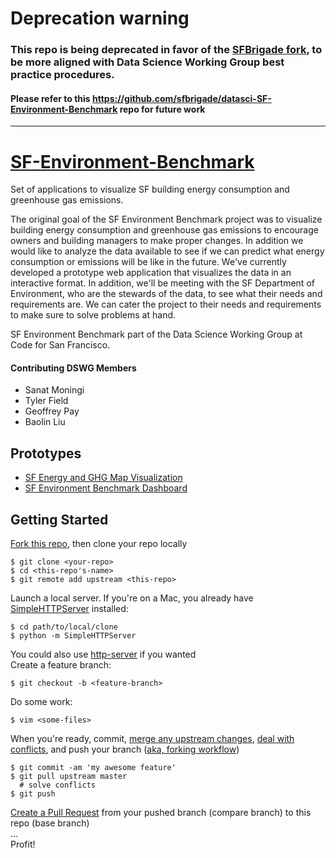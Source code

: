 # Deprecation warning

### This repo is being deprecated in favor of the [SFBrigade fork](https://github.com/sfbrigade/datasci-SF-Environment-Benchmark), to be more aligned with Data Science Working Group best practice procedures.
#### Please refer to this https://github.com/sfbrigade/datasci-SF-Environment-Benchmark repo for future work

***
# [SF-Environment-Benchmark](http://smoningi.github.io/SF-Environment-Benchmark/map/)
Set of applications to visualize SF building energy consumption and greenhouse gas emissions.

The original goal of the SF Environment Benchmark project was to visualize building energy consumption and greenhouse gas emissions to encourage owners and building managers to make proper changes. In addition we would like to analyze the data available to see if we can predict what energy consumption or emissions will be like in the future. We've currently developed a prototype web application that visualizes the data in an interactive format. In addition, we'll be meeting with the SF Department of Environment, who are the stewards of the data, to see what their needs and requirements are. We can cater the project to their needs and requirements to make sure to solve problems at hand.


SF Environment Benchmark part of the Data Science Working Group at Code for San Francisco.

#### Contributing DSWG Members
- Sanat Moningi
- Tyler Field
- Geoffrey Pay
- Baolin Liu

## Prototypes
 - [SF Energy and GHG Map Visualization](http://smoningi.github.io/SF-Environment-Benchmark/map/)
 - [SF Environment Benchmark Dashboard](http://smoningi.github.io/SF-Environment-Benchmark/dashboard/)

## Getting Started

[Fork this repo](https://help.github.com/articles/fork-a-repo/), then clone your repo locally
```
$ git clone <your-repo>
$ cd <this-repo's-name>
$ git remote add upstream <this-repo>
```
Launch a local server.  If you're on a Mac, you already have [SimpleHTTPServer](http://www.pythonforbeginners.com/modules-in-python/how-to-use-simplehttpserver/) installed:  
```
$ cd path/to/local/clone
$ python -m SimpleHTTPServer
```
You could also use [http-server](https://www.npmjs.com/package/http-server) if you wanted  
Create a feature branch:
```
$ git checkout -b <feature-branch>
```
Do some work:  
```
$ vim <some-files>
```
When you're ready, commit, [merge any upstream changes](https://help.github.com/articles/merging-an-upstream-repository-into-your-fork/), [deal with conflicts](https://help.github.com/articles/resolving-a-merge-conflict-from-the-command-line/), and push your branch ([aka, forking workflow](https://www.atlassian.com/git/tutorials/comparing-workflows/forking-workflow))   
```
$ git commit -am 'my awesome feature'
$ git pull upstream master
  # solve conflicts
$ git push
```
[Create a Pull Request](https://help.github.com/articles/creating-a-pull-request/) from your pushed branch (compare branch) to this repo (base branch)   
...  
Profit!
